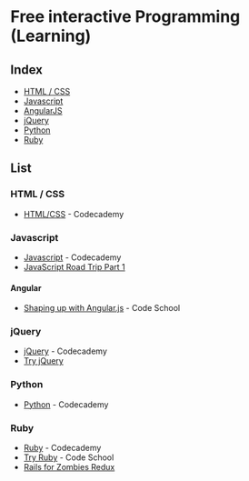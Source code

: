 # Free interactive Programming (Learning)

## Index
* [HTML / CSS](#htmlcss)
* [Javascript](#javascript)
 * [AngularJS](#Angularjs)
 * [jQuery](#jquery)
* [Python](#python)
* [Ruby](#ruby)

## List

### HTML / CSS

* [HTML/CSS](http://www.codecademy.com/tracks/web) - Codecademy

### Javascript
* [Javascript](http://www.codecademy.com/tracks/javascript) - Codecademy
* [JavaScript Road Trip Part 1](https://www.codeschool.com/courses/javascript-road-trip-part-1)

#### Angular
* [Shaping up with Angular.js](https://www.codeschool.com/courses/shaping-up-with-angular-js) - Code School

### jQuery
* [jQuery](http://www.codecademy.com/tracks/jquery) - Codecademy
* [Try jQuery](https://www.codeschool.com/courses/try-jquery)

### Python
* [Python](http://www.codecademy.com/tracks/python) - Codecademy

### Ruby
* [Ruby](http://www.codecademy.com/tracks/ruby) - Codecademy
* [Try Ruby](https://www.codeschool.com/courses/try-ruby) - Code School
* [Rails for Zombies Redux](https://www.codeschool.com/courses/rails-for-zombies-redux)
